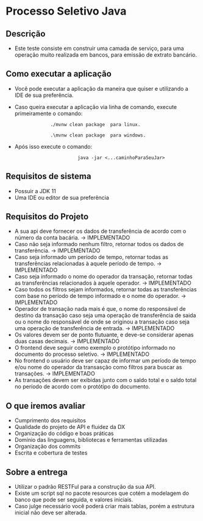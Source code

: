 # Processo Seletivo Java

## Descrição 

- Este teste consiste em construir uma camada de serviço, para uma operação muito realizada em bancos, para emissão de extrato bancário.


## Como executar a aplicação 

- Você pode executar a aplicação da maneira que quiser e utilizando a IDE de sua preferência. 
- Caso queira executar a aplicação via linha de comando, execute primeiramente o comando:

                   ./mvnw clean package  para linux.

                   .\mvnw clean package  para windows.
- Após isso execute o comando: 

                             java -jar <...caminhoParaSeuJar>

## Requisitos de sistema

- Possuir a JDK 11 
- Uma IDE ou editor de sua preferência

## Requisitos do Projeto

- A sua api deve fornecer os dados de transferência de acordo com o número da conta bacária. -> IMPLEMENTADO
- Caso não seja informado nenhum filtro, retornar  todos os dados de transferência. -> IMPLEMENTADO
- Caso seja informado um período de tempo, retornar todas as transferências relacionadas à aquele período de tempo. -> IMPLEMENTADO
- Caso seja informado o nome do operador da transação, retornar todas as transferências relacionados à aquele operador. -> IMPLEMENTADO
- Caso todos os filtros sejam informados, retornar todas as transferências com base no período de tempo informado e o nome do operador. -> IMPLEMENTADO
- Operador de transação nada mais é que, o nome do responsável de destino da transação caso seja uma operação de transferência de saida ou o nome do responsável de onde se originou a transação caso seja uma operação de transferência de entrada. -> IMPLEMENTADO
- Os valores devem ser de ponto flutuante, e deve-se considerar apenas duas casas decimais. -> IMPLEMENTADO
- O frontend deve seguir como exemplo o protótipo informado no documento do processo seletivo. -> IMPLEMENTADO
- No frontend o usuário deve ser capaz de informar um período de tempo e/ou nome do operador da transasção como filtros para buscar as transações. -> IMPLEMENTADO
- As transações devem ser exibidas junto com o saldo total e o saldo total no período de acordo com o protótipo do documento.

## O que iremos avaliar
- Cumprimento dos requisitos
- Qualidade do projeto de API e fluidez da DX
- Organização do código e boas práticas
- Domínio das linguagens, bibliotecas e ferramentas utilizadas
- Organização dos commits
- Escrita e cobertura de testes

## Sobre a entrega
- Utilizar o padrão RESTFul para a construção da sua API.
- Existe um script sql no pacote resources que cotém a modelagem do banco que pode ser seguida, e valores iniciais.
- Caso julge necessário você poderá criar mais tablas, porém a estrutura inicial não deve ser alterada.